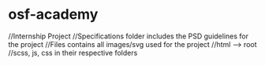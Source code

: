 # osf-academy
//Internship Project
//Specifications folder includes the PSD guidelines for the project
//Files contains all images/svg used for the project
//html --> root
//scss, js, css in their respective folders
